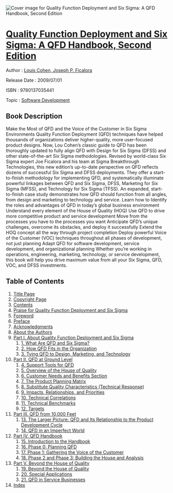 ![Cover image for Quality Function Deployment and Six Sigma: A QFD Handbook, Second Edition](https://imgdetail.ebookreading.net/cover/cover/software_development/EB9780137035441.jpg)

[Quality Function Deployment and Six Sigma: A QFD Handbook, Second Edition](https://ebookreading.net/view/book/Quality+Function+Deployment+and+Six+Sigma%3A+A+QFD+Handbook%2C+Second+Edition-EB9780137035441_1.html "Quality Function Deployment and Six Sigma: A QFD Handbook, Second Edition")
====================================================================================================================

Author : [Louis Cohen](https://ebookreading.net/search/author/Louis+Cohen),[ Joseph P. Ficalora](https://ebookreading.net/search/author/+Joseph+P.+Ficalora)

Release Date : 2009/07/01

ISBN : 9780137035441

Topic : [Software Development](https://ebookreading.net/search/category/software-development)

Book Description
-----------------

Make the Most of QFD and the Voice of the Customer in Six Sigma Environments Quality Function Deployment (QFD) techniques have helped thousands of organizations deliver higher-quality, more user-focused product designs. Now, Lou Cohen’s classic guide to QFD has been thoroughly updated to fully align QFD with Design for Six Sigma (DFSS) and other state-of-the-art Six Sigma methodologies. Revised by world-class Six Sigma expert Joe Ficalora and his team at Sigma Breakthrough Technologies, this new edition’s up-to-date perspective on QFD reflects dozens of successful Six Sigma and DFSS deployments. They offer a start-to-finish methodology for implementing QFD, and systematically illuminate powerful linkages between QFD and Six Sigma, DFSS, Marketing for Six Sigma (MFSS), and Technology for Six Sigma (TFSS). An expanded, start-to-finish case study demonstrates how QFD should function from all angles, from design and marketing to technology and service. Learn how to
Identify the roles and advantages of QFD in today’s global business environment
Understand every element of the House of Quality (HOQ)
Use QFD to drive more competitive product and service development
Move from the processes you have to the processes you want
Anticipate QFD’s unique challenges, overcome its obstacles, and deploy it successfully
Extend the HOQ concept all the way through project completion
Deploy powerful Voice of the Customer (VOC) techniques throughout all phases of development, not just planning
Adapt QFD for software development, service development, and organizational planning
Whether you’re working in operations, engineering, marketing, technology, or service development, this book will help you drive maximum value from all your Six Sigma, QFD, VOC, and DFSS investments.
              
Table of Contents
-----------------

1. [Title Page](https://ebookreading.net/view/book/Quality+Function+Deployment+and+Six+Sigma%3A+A+QFD+Handbook%2C+Second+Edition-EB9780137035441_2.html#title)
1. [Copyright Page](https://ebookreading.net/view/book/Quality+Function+Deployment+and+Six+Sigma%3A+A+QFD+Handbook%2C+Second+Edition-EB9780137035441_2.html#copy)
1. [Contents](https://ebookreading.net/view/book/Quality+Function+Deployment+and+Six+Sigma%3A+A+QFD+Handbook%2C+Second+Edition-EB9780137035441_2.html#toc)
1. [Praise for Quality Function Deployment and Six Sigma](https://ebookreading.net/view/book/Quality+Function+Deployment+and+Six+Sigma%3A+A+QFD+Handbook%2C+Second+Edition-EB9780137035441_2.html#pre01)
1. [Foreword](https://ebookreading.net/view/book/Quality+Function+Deployment+and+Six+Sigma%3A+A+QFD+Handbook%2C+Second+Edition-EB9780137035441_2.html#pre02)
1. [Preface](https://ebookreading.net/view/book/Quality+Function+Deployment+and+Six+Sigma%3A+A+QFD+Handbook%2C+Second+Edition-EB9780137035441_2.html#pre03)
1. [Acknowledgments](https://ebookreading.net/view/book/Quality+Function+Deployment+and+Six+Sigma%3A+A+QFD+Handbook%2C+Second+Edition-EB9780137035441_2.html#pre04)
1. [About the Authors](https://ebookreading.net/view/book/Quality+Function+Deployment+and+Six+Sigma%3A+A+QFD+Handbook%2C+Second+Edition-EB9780137035441_2.html#pre05)
1. [Part I. About Quality Function Deployment and Six Sigma](https://ebookreading.net/view/book/Quality+Function+Deployment+and+Six+Sigma%3A+A+QFD+Handbook%2C+Second+Edition-EB9780137035441_3.html)
    1. [1. What Are QFD and Six Sigma?](https://ebookreading.net/view/book/Quality+Function+Deployment+and+Six+Sigma%3A+A+QFD+Handbook%2C+Second+Edition-EB9780137035441_4.html)
    1. [2. How QFD Fits in the Organization](https://ebookreading.net/view/book/Quality+Function+Deployment+and+Six+Sigma%3A+A+QFD+Handbook%2C+Second+Edition-EB9780137035441_5.html)
    1. [3. Tying QFD to Design, Marketing, and Technology](https://ebookreading.net/view/book/Quality+Function+Deployment+and+Six+Sigma%3A+A+QFD+Handbook%2C+Second+Edition-EB9780137035441_6.html)
1. [Part II. QFD at Ground Level](https://ebookreading.net/view/book/Quality+Function+Deployment+and+Six+Sigma%3A+A+QFD+Handbook%2C+Second+Edition-EB9780137035441_7.html)
    1. [4. Support Tools for QFD](https://ebookreading.net/view/book/Quality+Function+Deployment+and+Six+Sigma%3A+A+QFD+Handbook%2C+Second+Edition-EB9780137035441_8.html)
    1. [5. Overview of the House of Quality](https://ebookreading.net/view/book/Quality+Function+Deployment+and+Six+Sigma%3A+A+QFD+Handbook%2C+Second+Edition-EB9780137035441_9.html)
    1. [6. Customer Needs and Benefits Section](https://ebookreading.net/view/book/Quality+Function+Deployment+and+Six+Sigma%3A+A+QFD+Handbook%2C+Second+Edition-EB9780137035441_10.html)
    1. [7. The Product Planning Matrix](https://ebookreading.net/view/book/Quality+Function+Deployment+and+Six+Sigma%3A+A+QFD+Handbook%2C+Second+Edition-EB9780137035441_11.html)
    1. [8. Substitute Quality Characteristics (Technical Response)](https://ebookreading.net/view/book/Quality+Function+Deployment+and+Six+Sigma%3A+A+QFD+Handbook%2C+Second+Edition-EB9780137035441_12.html)
    1. [9. Impacts, Relationships, and Priorities](https://ebookreading.net/view/book/Quality+Function+Deployment+and+Six+Sigma%3A+A+QFD+Handbook%2C+Second+Edition-EB9780137035441_13.html)
    1. [10. Technical Correlations](https://ebookreading.net/view/book/Quality+Function+Deployment+and+Six+Sigma%3A+A+QFD+Handbook%2C+Second+Edition-EB9780137035441_14.html)
    1. [11. Technical Benchmarks](https://ebookreading.net/view/book/Quality+Function+Deployment+and+Six+Sigma%3A+A+QFD+Handbook%2C+Second+Edition-EB9780137035441_15.html)
    1. [12. Targets](https://ebookreading.net/view/book/Quality+Function+Deployment+and+Six+Sigma%3A+A+QFD+Handbook%2C+Second+Edition-EB9780137035441_16.html)
1. [Part III. QFD from 10,000 Feet](https://ebookreading.net/view/book/Quality+Function+Deployment+and+Six+Sigma%3A+A+QFD+Handbook%2C+Second+Edition-EB9780137035441_17.html)
    1. [13. The Larger Picture: QFD and Its Relationship to the Product Development Cycle](https://ebookreading.net/view/book/Quality+Function+Deployment+and+Six+Sigma%3A+A+QFD+Handbook%2C+Second+Edition-EB9780137035441_18.html)
    1. [14. QFD in an Imperfect World](https://ebookreading.net/view/book/Quality+Function+Deployment+and+Six+Sigma%3A+A+QFD+Handbook%2C+Second+Edition-EB9780137035441_19.html)
1. [Part IV. QFD Handbook](https://ebookreading.net/view/book/Quality+Function+Deployment+and+Six+Sigma%3A+A+QFD+Handbook%2C+Second+Edition-EB9780137035441_20.html)
    1. [15. Introduction to the Handbook](https://ebookreading.net/view/book/Quality+Function+Deployment+and+Six+Sigma%3A+A+QFD+Handbook%2C+Second+Edition-EB9780137035441_21.html)
    1. [16. Phase 0: Planning QFD](https://ebookreading.net/view/book/Quality+Function+Deployment+and+Six+Sigma%3A+A+QFD+Handbook%2C+Second+Edition-EB9780137035441_22.html)
    1. [17. Phase 1: Gathering the Voice of the Customer](https://ebookreading.net/view/book/Quality+Function+Deployment+and+Six+Sigma%3A+A+QFD+Handbook%2C+Second+Edition-EB9780137035441_23.html)
    1. [18. Phase 2 and Phase 3: Building the House and Analysis](https://ebookreading.net/view/book/Quality+Function+Deployment+and+Six+Sigma%3A+A+QFD+Handbook%2C+Second+Edition-EB9780137035441_24.html)
1. [Part V. Beyond the House of Quality](https://ebookreading.net/view/book/Quality+Function+Deployment+and+Six+Sigma%3A+A+QFD+Handbook%2C+Second+Edition-EB9780137035441_25.html)
    1. [19. Beyond the House of Quality](https://ebookreading.net/view/book/Quality+Function+Deployment+and+Six+Sigma%3A+A+QFD+Handbook%2C+Second+Edition-EB9780137035441_26.html)
    1. [20. Special Applications](https://ebookreading.net/view/book/Quality+Function+Deployment+and+Six+Sigma%3A+A+QFD+Handbook%2C+Second+Edition-EB9780137035441_27.html)
    1. [21. QFD in Service Businesses](https://ebookreading.net/view/book/Quality+Function+Deployment+and+Six+Sigma%3A+A+QFD+Handbook%2C+Second+Edition-EB9780137035441_28.html)
1. [Index](https://ebookreading.net/view/book/Quality+Function+Deployment+and+Six+Sigma%3A+A+QFD+Handbook%2C+Second+Edition-EB9780137035441_29.html)
